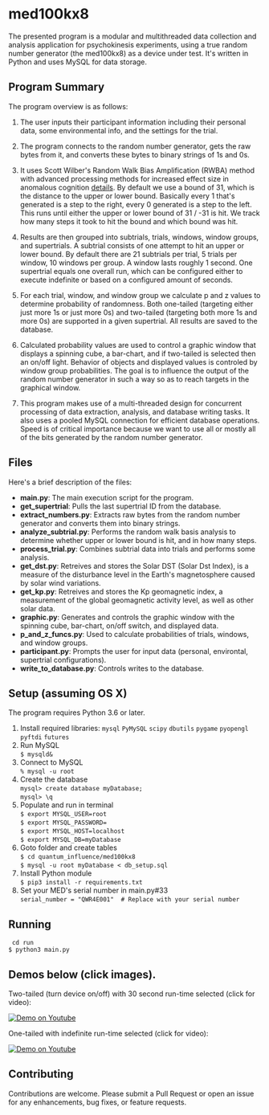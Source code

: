 # med100kx8
The presented program is a modular and multithreaded data collection and analysis application for psychokinesis experiments, using a true random number generator (the med100kx8) as a device under test. It's written in Python and uses MySQL for data storage.


## Program Summary

The program overview is as follows:

1. The user inputs their participant information including their personal data, some environmental info, and the settings for the trial.

1. The program connects to the random number generator, gets the raw bytes from it, and converts these bytes to binary strings of 1s and 0s.

1. It uses Scott Wilber's Random Walk Bias Amplification (RWBA) method with advanced processing methods for increased effect size in anomalous cognition [details](https://drive.google.com/file/d/1rP7Ee35K0kbQ3zXCcZvnj3d5WqmROTT_/view). By default we use a bound of 31, which is the distance to the upper or lower bound. Basically every 1 that's generated is a step to the right, every 0 generated is a step to the left. This runs until either the upper or lower bound of 31 / -31 is hit. We track how many steps it took to hit the bound and which bound was hit.

1. Results are then grouped into subtrials, trials, windows, window groups, and supertrials. A subtrial consists of one attempt to hit an upper or lower bound. By default there are 21 subtrials per trial, 5 trials per window, 10 windows per group. A window lasts roughly 1 second. One supertrial equals one overall run, which can be configured either to execute indefinite or based on a configured amount of seconds.

1. For each trial, window, and window group we calculate p and z values to determine probability of randomness. Both one-tailed (targeting either just more 1s or just more 0s) and two-tailed (targeting both more 1s and more 0s) are supported in a given supertrial. All results are saved to the database.

1. Calculated probability values are used to control a graphic window that displays a spinning cube, a bar-chart, and if two-tailed is selected then an on/off light. Behavior of objects and displayed values is controled by window group probabilities. The goal is to influence the output of the random number generator in such a way so as to reach targets in the graphical window.

1. This program makes use of a multi-threaded design for concurrent processing of data extraction, analysis, and database writing tasks. It also uses a pooled MySQL connection for efficient database operations. Speed is of critical importance because we want to use all or mostly all of the bits generated by the random number generator.


## Files

Here's a brief description of the files:

* **main.py**: The main execution script for the program. 
* **get_supertrial**: Pulls the last supertrial ID from the database.
* **extract_numbers.py**: Extracts raw bytes from the random number generator and converts them into binary strings.
* **analyze_subtrial.py**: Performs the random walk basis analysis to determine whether upper or lower bound is hit, and in how many steps.
* **process_trial.py**: Combines subtrial data into trials and performs some analysis.
* **get_dst.py**: Retreives and stores the Solar DST (Solar Dst Index), is a measure of the disturbance level in the Earth's magnetosphere caused by solar wind variations.
* **get_kp.py**: Retreives and stores the Kp geomagnetic index, a measurement of the global geomagnetic activity level, as well as other solar data. 
* **graphic.py**: Generates and controls the graphic window with the spinning cube, bar-chart, on/off switch, and displayed data.
* **p_and_z_funcs.py**: Used to calculate probabilities of trials, windows, and window groups.
* **participant.py**: Prompts the user for input data (personal, environtal, supertrial configurations).
* **write_to_database.py**: Controls writes to the database.


## Setup (assuming OS X)

The program requires Python 3.6 or later.

1. Install required libraries:
    ```mysql```
    ```PyMySQL```
    ```scipy```
    ```dbutils```
    ```pygame```
    ```pyopengl```
    ```pyftdi```
    ```futures```
1. Run MySQL\
    ```$ mysqld&```
1. Connect to MySQL\
    ```% mysql -u root```
1. Create the database\
    ```mysql> create database myDatabase;```\
    ```mysql> \q```
1. Populate and run in terminal\
    ```$ export MYSQL_USER=root```\
    ```$ export MYSQL_PASSWORD=```\
    ```$ export MYSQL_HOST=localhost```\
    ```$ export MYSQL_DB=myDatabase```
1. Goto folder and create tables\
    ```$ cd quantum_influence/med100kx8```\
    ```$ mysql -u root myDatabase < db_setup.sql```
1. Install Python module\
    ```$ pip3 install -r requirements.txt```
1. Set your MED's serial number in main.py#33\
    ```serial_number = "QWR4E001"  # Replace with your serial number```

## Running
``` cd run```\
```$ python3 main.py```

## Demos below (click images).

Two-tailed (turn device on/off) with 30 second run-time selected (click for video):

[![Demo on Youtube](https://i.ibb.co/z8pWwfC/screenshot1.png)](https://youtu.be/8FgY3Wmqm7Q)

One-tailed with indefinite run-time selected (click for video):

[![Demo on Youtube](https://i.ibb.co/12sFxLJ/screenshot2.png)](https://youtu.be/9u5S-hcTauI)


## Contributing
Contributions are welcome. Please submit a Pull Request or open an issue for any enhancements, bug fixes, or feature requests.
